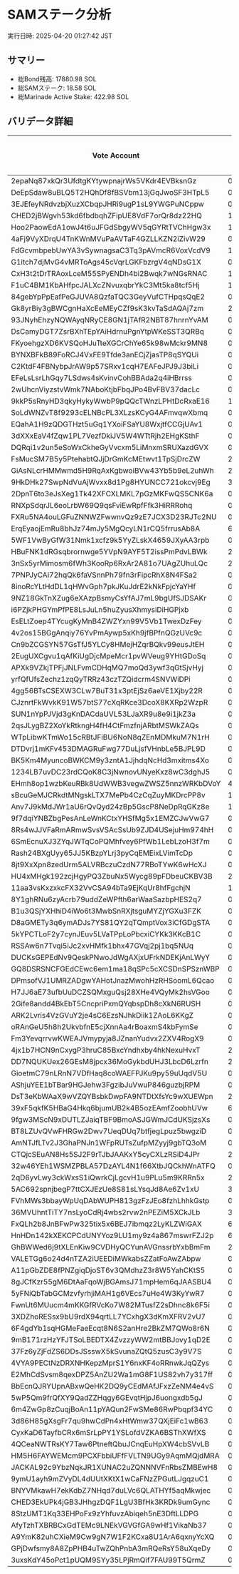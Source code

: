 # SAMステーク分析
実行日時: 2025-04-20 01:27:42 JST

## サマリー
- 総Bond残高: 17880.98 SOL
- 総SAMステーク: 18.58 SOL
- 総Marinade Active Stake: 422.98 SOL

## バリデータ詳細
| Vote Account | Bid | Bond (SOL) | SAM Stake (SOL) | Marinade Active Stake (SOL) |
|-------------|-----|------------|----------------|---------------------------|
| 2epaNq87xkQr3UfdtgKYtywpnajrWs5VKdr4EVBksnGz | 0.31 | 8.02 | 0.23 | 0.00 |
| DeEpSdaw8uBLQ5T2HQhDf8fBSVbm13jGqJwoSF3HTpL5 | 0.42 | 15.03 | 0.21 | 0.00 |
| 3EJEfeyNRdvzbjXuzXCbqpJHRi9ugP1sL9YWGPuNCppw | 0.31 | 7.01 | 0.21 | 0.00 |
| CHED2jBWgvh53kd6fbdbqhZFipUE8VdF7orQr8dz22HQ | 1.62 | 13.93 | 0.21 | 0.04 |
| Hoo2PaowEdA1owJ4t6uJFGdSbgyWV5qGYRtTVChHgw3x | 1.150000222 | 12.19 | 0.21 | 0.01 |
| 4aFj9VyXDrqU4TnKWnMVuPaAVTaF4GZLLKZN2iZivW29 | 0.35 | 31.62 | 0.21 | 0.77 |
| FdGcvmbpebUwYA3vSywnagsaC3Tq3pAVmcR6VoxVcdV9 | 100000.0 | 10.68 | 0.18 | 0.00 |
| G1itch7djMvG4vMRToAgs45cVqrLGKFbzrgV4qNDsG1X | 0.35 | 0.00 | 0.17 | 0.00 |
| CxH3t2tDrTRAoxLceM55SPyENDh4bi2Bwqk7wNGsRNAC | 1.8 | 136.54 | 0.17 | 2.96 |
| F1uC4BM1KbAHfpcJALXcZNvuxqbrYkC3Mt5ka8tcf5Hj | 1.0 | 0.00 | 0.17 | 0.00 |
| 84gebYpPpEafPeGJUVA8QzfaTQC3GeyVufCTHpqsQqE2 | 0.82561234 | 17.03 | 0.17 | 1.53 |
| Gk8yrBiy3gBWCgnHaXcEeMEyCZf9sK3kvTaSdAQAj7zm | 2.0 | 149.50 | 0.17 | 0.29 |
| 93JNyhEhzyNQWAyqNRyCE8GN1jTAfR2NBT87hnrnYvAM | 0.8 | 548.70 | 0.17 | 0.84 |
| DsCamyDGT7ZsrBXhTEpYAiHdrnuPgnYtpWKeSST3QRBq | 0.75 | 134.22 | 0.17 | 2.91 |
| FKyoehgzXD6KVSQoHJuTteXGCrChYe65k98wMckr9MN8 | 0.75 | 90.63 | 0.17 | 4.51 |
| BYNXBFkB89FoRCJ4VxFE9Tfde3anECjZjasTP8qSYQUi | 0.75 | 34.22 | 0.17 | 2.98 |
| C2KtdF4FBNybpJrAW9p57SRxv1cqH7EAFeJPJ9J3biLi | 0.4 | 250.22 | 0.17 | 0.04 |
| EFeLsLsrLhGqy7LSdws4sKvinvCohBBAda2q4iHBrrss | 0.7171 | 50.48 | 0.17 | 3.72 |
| 2wUhcnViyzstvWmk7NAboKtjbFbqJPo4BvFBV37dacLc | 0.33 | 99.64 | 0.17 | 0.18 |
| 9kkP5sRnyHD3qkyHykyWwbP9pQQcTWnzLPHtDcRxaE16 | 1.25 | 237.39 | 0.17 | 0.93 |
| SoLdWNZvT8f9293cELNBcPL3XLzsKCyG4AFmvqwXbmq | 0.33 | 48.62 | 0.17 | 9.48 |
| EQahA1H9zQDGTHzt5uGq1YXoiFSaYU8WxjtfCCGjUAv1 | 0.252 | 0.25 | 0.17 | 0.02 |
| 3dXXxEaV4fZqw1PL7VezfDkiJV5W4WTtRjh2EHgKSthF | 0.249005005 | 6.25 | 0.17 | 0.09 |
| DQRqi1v2un5eSoWxCkheGyVvcxm5LiMnxmSRUXazdGVX | 0.24 | 18.48 | 0.17 | 0.46 |
| FsMucSM7B5y5PtehabtQJjDrGmKcMEtwvt1TpSjDrcZW | 2.63 | 490.75 | 0.17 | 0.04 |
| GiAsNLcrHMMwmd5H9RqAxKgbwoiBVw43Yb5b9eL2uhWh | 2.4 | 1207.22 | 0.17 | 0.20 |
| 9HkDHk27SwpNdVuAjWvxx8d1Pg8HYUNCC721okcvj9Eg | 3.33 | 1640.27 | 0.17 | 0.00 |
| 2DpnT6to3eJsXeg1Tk42XFCXLMKL7pGzMKFwQS5CNK6a | 0.253 | 0.79 | 0.17 | 0.02 |
| RNXpSdqrJL6eoLrbW69Q9qsFviEwRpfFfk3HiRRRohq | 0.4 | 13.33 | 0.17 | 0.24 |
| FXRu5NA4ouLGFuZNNWZFwwnvQz9zE7JCX3D23RJTc2NU | 0.232 | 162.44 | 0.17 | 1.28 |
| ErqEyaojEmRu8bhJz74mJy5MgQcyLN1rCQ5frrusAb8A | 6.72 | 84.83 | 0.16 | 1.46 |
| 5WF1VwByGfW31Nmk1xcfz9k5YyZLskX4659JXyAA3rpb | 0.251 | 0.18 | 0.16 | 0.01 |
| HBuFNK1dRGsqbrornwge5YVpN9AYF5T2issPmPdvLBWk | 2.22 | 92.30 | 0.16 | 1.09 |
| 3nSx5yrMimosm6fWh3KooRp6RxAr2A81o7UAgZUhuLQc | 2.62 | 99.00 | 0.16 | 0.00 |
| 7PNPJyCAi72hqQk6faVSnnPh79fn3rFipcRhX8N4FSa2 | 0.41 | 363.99 | 0.15 | 9.22 |
| 8inoRcYLtHdDL1qHWvGph7pkJKuJdrE2kNkFpjcYaYHf | 0.4 | 40.96 | 0.15 | 5.38 |
| 9NZ18GkTnXZug6eXAzpBsmyCsYfAJ7mL9bgUfSJDSAKr | 0.25 | 23.50 | 0.15 | 0.34 |
| i6PZjkPHGYmPfPE8LsJuLn5huZyusXhmysiDiHGPjxb | 0.25 | 0.00 | 0.15 | 0.04 |
| EsELtZoep4TYcugKyMnB4ZWZYxn99V5Vb1TwexDzFey | 0.375 | 16.54 | 0.15 | 2.72 |
| 4v2os15BGgAnqiy76YvPmAywp5xKh9jfBPfnQGzUVc9c | 0.3999 | 82.59 | 0.15 | 7.74 |
| Cn9bZCGSYN57GsTfJ5YLCy8HMejHZqrBQkv99eusJtEH | 0.39901 | 183.17 | 0.15 | 10.80 |
| 2EugUXCgvu1qAfKiUgDjcMpeMcr1pvWVeug9YHtGDoSq | 0.395 | 80.94 | 0.15 | 1.07 |
| APXk9VZkjTPFjJNLFvmCDHqMQ7moQd3ywf3qGtSjvHyj | 0.375 | 15.81 | 0.15 | 1.98 |
| yrfQfUfsZechz1zqQyTRRz43czTZQidcrm4SNVWiDPi | 0.3696 | 127.33 | 0.15 | 9.38 |
| 4gg56BTsCSEXW3CLw7BuT31x3ptEjSz6aeVE1Xjby22R | 0.35 | 0.00 | 0.15 | 0.00 |
| CJznrtFkWvkK91W57btS77cXqRKce3DcoX8KXRp2WzpR | 0.251 | 70.74 | 0.15 | 10.48 |
| SUN1nYpPJVjd3gKnDACdaUVL53LJaXR9u8e9i1jkZ3a | 0.5 | 0.02 | 0.15 | 0.03 |
| 2qsJLygBZ2XoYkRtkngH4fH4CtFmzfnjARbtMSWkZAQs | 0.331 | 15.44 | 0.15 | 0.98 |
| WTpLibwKTmWo15cRBtJFiBU6NoN8qZEnMDMkuM7N1rH | 0.3 | 90.03 | 0.15 | 0.00 |
| DTDvrj1mKFv453DMAGRuFwg77DuLjsfVHnbLe5BJPL9D | 0.421 | 15.90 | 0.15 | 2.63 |
| BK5Km4MyuncoBWKCM9y3zntA1JjhdqNcHd3mxitms4Xo | 0.416 | 0.06 | 0.15 | 0.22 |
| 1234LB7uvDC23rdCQoK8C3jNwnovUNyeKxz8wC3dghJ5 | 0.5 | 3.08 | 0.15 | 0.43 |
| EHmh8op1wzbKeuRBk8UdWWB3vegwZWSZ5nnzWRKbDVoY | 4.0 | 231.55 | 0.15 | 2.36 |
| sBcuGeMJCRkdtMNgskLTX7MePb4CzCqZuyMKDrcPP8v | 1.43 | 219.41 | 0.15 | 1.14 |
| Anv7J9kMdJWr1aU6rQvQyd24zBp5GscP8NeDpRqGKz8e | 1.85 | 309.20 | 0.15 | 1.07 |
| 9f7dqiYNBZbgPesAnLeWnKCtxYHSfMg5x1EMZCJwVwG7 | 0.75 | 480.37 | 0.15 | 0.17 |
| 8Rs4wJJVFaRmARmwSvsVSAcSsUb9ZJD4USejuHm974hH | 0.7471 | 147.10 | 0.15 | 9.34 |
| 6SmEcnuXJ3ZYqJWTqCoPQMhfvey6PfWb1LebLzoH3f7m | 0.555 | 8.57 | 0.15 | 0.89 |
| Rash24BXgUyy65JJ5KBzpYLrj3pyCqEMEixLVimTcDp | 0.53 | 10.05 | 0.15 | 0.85 |
| 8jt9XxXpn8zedUrm5ALVRBczuCzdN77RBoTYwK6wHcXJ | 0.86 | 103.71 | 0.15 | 5.04 |
| HU4xMHgk192zcjHgyPQ3ZbuNx5Wycg89pFDbeuCKBV3B | 2.55 | 62.38 | 0.15 | 0.01 |
| 11aa3vsKxzxkcFX32VvCSA94bTa9EjKqUr8hfFgchjN | 1.0 | 12.50 | 0.15 | 0.89 |
| 8Y1ghRNu6zyAcrb79uddZeWPfth6arWaaSazbpHES2q7 | 0.5 | 108.42 | 0.15 | 5.12 |
| B1u3QSjYXHhiD4iWo6t3MwbSnRXjtsguMYZjYGXu3FZK | 0.5 | 161.83 | 0.15 | 3.68 |
| D8aGMETy3q6ymADJs7YS81QY2qTQmptVox3iCfGDgSTA | 0.33 | 124.68 | 0.15 | 14.22 |
| 5kYPCTLoF2y7cynJEuv5LVaTPpLoPbcxiCYKk3KKcB1C | 0.36 | 66.14 | 0.15 | 0.87 |
| RSSAw6n7Tvqi5iJc2xvHMfk1bhx47GVqj2pj1bq5NUq | 0.4 | 164.31 | 0.15 | 6.21 |
| DUCKsGEPEdNv9QeskPNwoJdWgAXjxUFrkNDEKjAnLWyY | 0.35 | 100.90 | 0.15 | 15.01 |
| GQ8DSRSNCFGEdCEwc6em1ma18qSPc5cXCSDnSPSznWBP | 0.3 | 0.00 | 0.15 | 0.00 |
| DPmsofVJ1UMRZADgwYAHotJnazMwohHzRHSoomL6Qcao | 0.5 | 6.91 | 0.15 | 1.09 |
| H7JJ6aE73ufbUuDCZSQMxguQsj28XHe4VQyMk2hsVGoo | 0.5 | 159.52 | 0.15 | 15.26 |
| 2Gife8andd4BkEbT5CncpriPxmQYqbspDh8cXkN6RUSH | 0.4 | 162.19 | 0.15 | 15.14 |
| ARK2Lvris4VzGVuY2je4sC6EzsNJhkDiik1ZAoL6KKgZ | 0.75 | 19.57 | 0.15 | 1.14 |
| oRAnGeU5h8h2UkvbfnE5cjXnnAa4rBoaxmS4kbFymSe | 0.75 | 403.54 | 0.15 | 0.08 |
| Fm3YevqrrvwKWEAJVmypyja8JZnanYudvx2ZXV4RogX9 | 0.39 | 73.46 | 0.14 | 1.96 |
| 4jx1b7HCN9nCxygP3hruC85BxcYndhxby4hkNexuHvxT | 2.26 | 169.82 | 0.14 | 1.01 |
| DD7NQUKUex26GEsM8jpcx36MoGykbdUHJ3LbcD6Lzrfn | 2.26 | 136.99 | 0.14 | 1.38 |
| GioetmC79nLRnN7VDfHaq8coWAEFPJKu9py59uUqdV5U | 0.22 | 98.61 | 0.14 | 8.98 |
| AShjuYEE1bTBar9HGJehw3FgzibJuVwuP846guzbjRPM | 0.22 | 17.41 | 0.14 | 1.21 |
| DsT3eKbWAaX9wVZQYBsbkDwpFA9NTDtXfsYc9wXUEWpn | 2.025 | 288.38 | 0.14 | 1.59 |
| 39xF5qkfK5HBaG4Hkq6bjumUB2k4B5ozEAmfZoobhUVw | 6.7 | 132.99 | 0.14 | 1.23 |
| 9fgw3MScN9xDUTLZJaiqTBF9BmoASJGWmJCdUKSjzsXs | 0.22 | 568.80 | 0.14 | 52.09 |
| BT8LZUvQVwFHRGw2Dwv7UeqDUq7btfjegLpuz5bwgziD | 0.222 | 604.64 | 0.14 | 52.23 |
| AmNTJfLTv2J3GhaPNJn1WFpRUTsZufpMZyyj9gbTQ3oM | 0.245 | 10.71 | 0.14 | 1.24 |
| CTQjcSEuAN8Hs5SJ2F9rTJbJAAKxY5cyCXLzRSiD4JPr | 2.3 | 372.71 | 0.14 | 10.47 |
| 32w46YEh1WSMZPBLA57DzAYL4N1f66XtbJQCkhWnATFQ | 0.23 | 15.32 | 0.14 | 0.82 |
| 2qD6yvLwy3ckWxsS1iQwrkCjLgcvH1u9PLu5m9KRRn5x | 2.31 | 982.98 | 0.14 | 17.43 |
| 5AC692spnjbegP7ttCXJEzUe8S81sLYsqJd8Ae6Zv1xU | 3.0 | 277.88 | 0.14 | 3.17 |
| FVhMWs3bbayWpUqDAbWUPH813gzFzJEo8fzhLhhkGstp | 0.25 | 53.96 | 0.14 | 0.00 |
| 36MVUhntTiTY7nsLyoCdRj4wbs2rvw2nPEZiM5XCkJLb | 3.3 | 2725.35 | 0.14 | 23.04 |
| FxQLh2b8JnBFwPw325tix5x6BEJ7ibmqz2LyKLZWiGAX | 6.71 | 108.11 | 0.14 | 1.23 |
| HnHDn142kXEKCPCdUNYYoz9LU1my9z4a867mswrFZJ2p | 6.6 | 143.74 | 0.14 | 1.53 |
| GhBWWed6j9tXLEnKiw9CVDHyQCYunAVGnssrbYxbBmFm | 2.3 | 448.76 | 0.14 | 8.77 |
| VALETGg6o24d4nTZA2iUEEDiMWkabsZZatFoAwZAbpw | 0.8150002 | 17.64 | 0.14 | 0.55 |
| A11pGbZDE8fPNZgiqDjoST6v3QMdhzZ3r8W5YahCKtS5 | 0.816 | 114.66 | 0.14 | 0.05 |
| 8gJCfKzr55gM6DtAaFqoWjBGAmsJ71mpHem6qJAASBU4 | 0.35 | 0.00 | 0.14 | 0.00 |
| 5yFNiQbTabGCMzvfyrhjiMAH1g6VEcs7uHe4W3KyYwR7 | 0.45 | 11.84 | 0.14 | 1.12 |
| FwnUt6MUucm4mKKGfRVcKo7W82MTusfZ2sDhnc8k6F5i | 0.45 | 1.97 | 0.14 | 0.42 |
| 3XDZhoRESsx9bU9rdX94qrtLL7YCxhgX3dKmXFRV2vU7 | 0.45 | 0.01 | 0.14 | 0.04 |
| 6F4gdYb1sqHGMeFaeEcqt8N6S2anHre2BkZM7QWo8r6N | 0.45 | 0.01 | 0.14 | 0.00 |
| 9mB171rzHzYFJTSoLBEDTX4ZvzzyWW2mtBBJovy1qD2E | 0.418 | 117.41 | 0.14 | 5.33 |
| 37Fz6yZjFdZS6DDsJSsswX5kSvunaZQtQ5zusC3y9V7S | 0.415 | 17.43 | 0.14 | 1.64 |
| 4VYA9PECtNzDRXNHKepzMprS1Y6nxKF4oRRnwkJqQZys | 0.415 | 13.02 | 0.14 | 0.00 |
| E2MhCdSvsm8qexDPZ5AnZU2Wa1mG8F1US82vh7y317ff | 0.415 | 12.02 | 0.14 | 0.59 |
| BbEcnQJRYUpnABxwQeHK2DQ9yCEdMAfJFxzZeNM4e4vS | 0.415 | 6.06 | 0.14 | 0.00 |
| 5wP5Qm9frQfXY9QadZZHqgy6GEvqtHjpJ6uongxdb5gJ | 0.415 | 5.95 | 0.14 | 0.53 |
| 6m4ZwGp8zCuqjBoAn11pYAQun2FwSMe86RwPbqpf34YC | 0.415 | 5.70 | 0.14 | 0.55 |
| 3d86H85gXsgFr7qu9hwCdPn4xHtWmw37QXjEiFc1wB63 | 0.415 | 1.68 | 0.14 | 0.42 |
| CyxKaD6TayfbCRx6mSrLpPY1YSLofdVZKA6BSThXWfXS | 0.415 | 0.61 | 0.14 | 0.27 |
| 4QCeaNWTRsKY7Taw6PtneftQbuJCnqEuHpXW4cbSVvLB | 0.415 | 0.02 | 0.14 | 0.00 |
| HM5H6FAYWEMcm9PCXFbbiUFfFVLTN9UGy9AqmMQjdMRA | 0.4 | 28.19 | 0.14 | 2.02 |
| JACKAL92c9YbzNqkJR1XUNAC2uZQNNNVFnRbsZMBEwH8 | 0.4 | 11.60 | 0.14 | 0.64 |
| 9ymU1ayh9mZVyDL4dUUtXKtX1wCaFNzZPGutLJgqzuC1 | 0.4 | 0.00 | 0.14 | 0.00 |
| BNYVMkawH7ekKdbZ7NHqd7duLVc6QLATHYf5aqMkwjec | 0.751 | 134.29 | 0.14 | 5.62 |
| CHED3EkUPk4jGB3JHhgzDQF1LgU3BfHk3KRDk9umGync | 0.795 | 19.94 | 0.14 | 0.53 |
| 8StzUMT1Kq33EHPoFx9zYhfuvzAbiqeh5nE3DftLLDPG | 0.46 | 106.07 | 0.14 | 3.12 |
| AfyTzhTXBRBCxGdTEMc9LNEkVGVGfGA9wHf1VikaNb37 | 0.367 | 0.02 | 0.14 | 0.02 |
| A9YmK82uhCXieM9Cw9gN7W1F2KCxa8U1ArA6qxnyYcXQ | 0.351 | 78.50 | 0.14 | 8.07 |
| GPjDwfsmy8A8ZpPHB4uTwZQhPnbA3mRQeRsY58uXqeDy | 0.35 | 30.89 | 0.14 | 1.74 |
| 3uxsKdY45oPct1pUQM9SYy35LPjRmQif7FAU99T5QrmZ | 0.22 | 10.09 | 0.14 | 1.14 |
